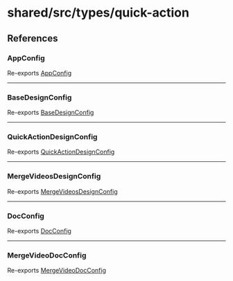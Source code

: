# shared/src/types/quick-action

## References

### AppConfig

Re-exports [AppConfig](AppConfig.types/interfaces/AppConfig.md)

***

### BaseDesignConfig

Re-exports [BaseDesignConfig](DesignConfig.types/interfaces/BaseDesignConfig.md)

***

### QuickActionDesignConfig

Re-exports [QuickActionDesignConfig](DesignConfig.types/interfaces/QuickActionDesignConfig.md)

***

### MergeVideosDesignConfig

Re-exports [MergeVideosDesignConfig](DesignConfig.types/interfaces/MergeVideosDesignConfig.md)

***

### DocConfig

Re-exports [DocConfig](DocConfig.types/interfaces/DocConfig.md)

***

### MergeVideoDocConfig

Re-exports [MergeVideoDocConfig](DocConfig.types/interfaces/MergeVideoDocConfig.md)
